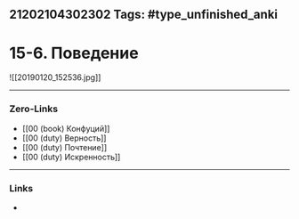 21202104302302
Tags: #type_unfinished_anki 
---
# 15-6. Поведение

![[20190120_152536.jpg]]

---
### Zero-Links
- [[00 (book) Конфуций]]
- [[00 (duty) Верность]]
- [[00 (duty) Почтение]]
- [[00 (duty) Искренность]]
---
### Links
-